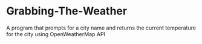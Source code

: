 # Grabbing-The-Weather
A program that prompts for a city name and returns the current temperature for the city using OpenWeatherMap API
